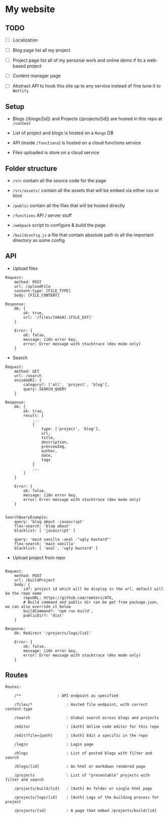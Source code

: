 # My website

## TODO

- [ ] Localization

- [ ] Blog page list all my project

- [ ] Project page list all of my personal work and online demo if its a web-based project

- [ ] Content manager page

- [ ] Abstract API to hook this site up to any service instead of fine tune it to `Netlify`

## Setup

- Blogs (/blogs/[id]) and Projects (/projects/[id]) are hosted in this repo at `/content`

- List of project and blogs is hosted on a `Mongo` DB

- API (inside `/functions`) is hosted on a cloud functions service

- Files uploaded is store on a cloud service

## Folder structure

- `/src` contain all the source code for the page

- `/src/assets/` contain all the assets that will be embed via either css or html

- `/public` contain all the files that will be hosted directly

- `/functions` API / server stuff

- `/webpack` script to configure & build the page

- `/buildconfig.js` a file that contain absolute path to all the important directory as some config

## API

- Upload files

```
Request:
	method: POST
	url: /uploadFile
	content-type: [FILE_TYPE]
	body: [FILE_CONTENT]

Response:
	Ok: {
		ok: true,
		url: '/files/[HASH].[FILE_EXT]'
	}

	Error: {
		ok: false,
		message: i18n error key,
		error: Error message with stacktrace (dev mode only)
	}
```

- Search

```
Request:
	method: GET
	url: /search
	encodeURI: {
		category?: ['all', 'project', 'blog'],
		query: SEARCH_QUERY
	}

Response:
	Ok: {
		ok: true,
		result: [
			...
			{
				type: ['project', 'blog'],
				url,
				title,
				description,
				previewImg,
				author,
				date,
				tags
			}
			...
		]
	}

	Error: {
		ok: false,
		message: i18n error key,
		error: Error message with stacktrace (dev mode only)
	}


SearchQueryExample:
	query: 'blog about -javascript'
	flex-search: 'blog about'
	blacklist: [ 'javascript' ]

	query: 'maid vanilla -anal -"ugly bastard"'
	flex-search: 'main vanilla'
	blacklist: [ 'anal', 'ugly bastard' ]
```

- Upload project from repo

```

Request:
	method: POST
	url: /buildProject
	body: {
		id?: project id which will be display in the url, default will be the repo name
		repoURL: https://github.com/remtori/ATG,
		# Build command and public dir can be get from package.json, we can also override it below
		buildCommand?: 'npm run build',
		publicDir?: 'dist'
	}

Response:
	Ok: Redirect '/projects/logs/[id]'

	Error: {
		ok: false,
		message: i18n error key,
		error: Error message with stacktrace (dev mode only)
	}
```

## Routes

```
Routes:

	/**                : API endpoint as specified

	/files/*               : Hosted file endpoint, with correct content-type

	/search                : Global search across blogs and projects

	/editor                : [Auth] Online code editor for this repo

	/edit?file=[path]      : [Auth] Edit a specific in the repo

	/login                 : Login page

	/blogs                 : List of posted blogs with filter and search

	/blogs/[id]            : An html or markdown rendered page

	/projects              : List of "presentable" projects with filter and search

	/projects/build/[id]   : [Auth] An folder or single html page

	/projects/logs/[id]    : [Auth] Logs of the building process for project

	/projects/[id]         : A page that embed /projects/build/[id]

```

